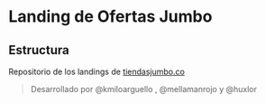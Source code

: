 # Landing de Ofertas Jumbo

## Estructura

Repositorio de los landings de [tiendasjumbo.co](https://www.tiendasjumbo.co/ofertas)

> Desarrollado por @kmiloarguello , @mellamanrojo y @huxlor
